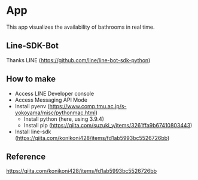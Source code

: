 # App
This app visualizes the availability of bathrooms in real time.

## Line-SDK-Bot
Thanks LINE (https://github.com/line/line-bot-sdk-python)

## How to make
- Access LINE Developer console
- Access Messaging API Mode
- Install pyenv (https://www.comp.tmu.ac.jp/s-yokoyama/misc/pythonmac.html)
  - Install python (here, using 3.9.4)
  - Install pip (https://qiita.com/suzuki_y/items/3261ffa9b67410803443)
- Install line-sdk (https://qiita.com/konikoni428/items/fd1ab5993bc5526726bb)

## Reference
https://qiita.com/konikoni428/items/fd1ab5993bc5526726bb
